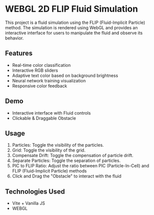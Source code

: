 # WEBGL 2D FLIP Fluid Simulation
This project is a fluid simulation using the FLIP (Fluid-Implicit Particle) method. The simulation is rendered using WebGL and provides an interactive interface for users to manipulate the fluid and observe its behavior.
## Features
- Real-time color classification
- Interactive RGB sliders
- Adaptive text color based on background brightness
- Neural network training visualization
- Responsive color feedback
## Demo
- Interactive interface with Fluid controls
- Clickable & Draggable Obstacle
## Usage
1. Particles: Toggle the visibility of the particles.
2. Grid: Toggle the visibility of the grid.
3. Compensate Drift: Toggle the compensation of particle drift.
4. Separate Particles: Toggle the separation of particles.
5. PIC to FLIP Ratio: Adjust the ratio between PIC (Particle-In-Cell) and FLIP (Fluid-Implicit Particle) methods
6. Click and Drag the "Obstacle" to interact with the fluid
## Technologies Used
- Vite + Vanilla JS
- WEBGL
